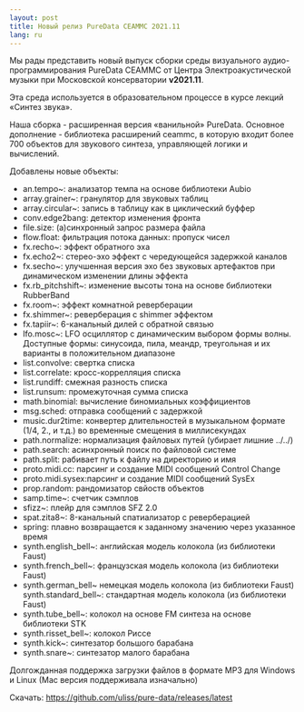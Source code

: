 ```yaml
---
layout: post
title: Новый релиз PureData CEAMMC 2021.11
lang: ru
---
```


Мы рады представить новый выпуск сборки среды визуального аудио-программирования PureData CEAMMC от Центра Электроакустической музыки при Московской консерватории **v2021.11**.

Эта среда используется в образовательном процессе в курсе лекций «Синтез звука».

Наша сборка - расширенная версия «ванильной» PureData.
Основное дополнение - библиотека расширений ceammc, в которую входит более 700 объектов для звукового синтеза, управляющей логики и вычислений.

Добавлены новые объекты:

- an.tempo~: анализатор темпа на основе библиотеки Aubio
- array.grainer~: гранулятор для звуковых таблиц
- array.circular~: запись в таблицу как в циклический буффер
- conv.edge2bang: детектор изменения фронта
- file.size: (а)синхронный запрос размера файла
- flow.float: фильтрация потока данных: пропуск чисел
- fx.recho~: эффект обратного эха
- fx.echo2~: стерео-эхо эффект с чередующейся задержкой каналов
- fx.secho~: улучшенная версия эхо без звуковых артефактов при динамическом изменении длины эффекта
- fx.rb_pitchshift~: изменение высоты тона на основе библиотеки RubberBand
- fx.room~: эффект комнатной реверберации
- fx.shimmer~: реверберация с shimmer эффектом
- fx.tapiir~: 6-канальный дилей с обратной связью
- lfo.mosc~: LFO осциллятор с динамическим выбором формы волны. Доступные формы: синусоида, пила, меандр, треугольная и их варианты в положительном диапазоне
- list.convolve: свертка списка
- list.correlate: кросс-коррелляция списка
- list.rundiff: смежная разность списка
- list.runsum: промежуточная сумма списка
- math.binomial: вычисление биномиальных коэффициентов
- msg.sched: отправка сообщений с задержкой
- music.dur2time: конвертер длительностей в музыкальном формате (1/4, 2., и т.д.) во временные смещения в миллисекундах
- path.normalize: нормализация файловых путей (убирает лишние ../../)
- path.search: асинхронный поиск по файловой системе
- path.split: рабивает путь к файлу на директорию и имя
- proto.midi.cc: парсинг и создание MIDI сообщений Control Change
- proto.midi.sysex:парсинг и создание MIDI сообщений SysEx
- prop.random: рандомизатор свйоств объектов
- samp.time~: счетчик сэмплов
- sfizz~: плейр для сэмплов SFZ 2.0
- spat.zita8~: 8-канальный спатиализатор с реверберацией
- spring: плавно возвращается к заданному значению через указанное время
- synth.english_bell~: английская модель колокола (из библиотеки Faust)
- synth.french_bell~: французская модель колокола (из библиотеки Faust)
- synth.german_bell~ немецкая модель колокола (из библиотеки Faust)
 synth.standard_bell~: стандартная модель колокола (из библиотеки Faust)
- synth.tube_bell~: колокол на основе FM синтеза на основе библиотеки STK
- synth.risset_bell~: колокол Риссе
- synth.kick~: синтезатор большого барабана
- synth.snare~: синтезатор малого барабана

Долгожданная поддержка загрузки файлов в формате MP3 для Windows и Linux (Mac версия поддерживала изначально)

Скачать:
https://github.com/uliss/pure-data/releases/latest
